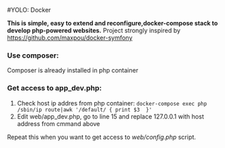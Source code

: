 #YOLO: Docker

**This is simple, easy to extend and reconfigure,docker-compose stack to develop php-powered websites.**
Project strongly inspired by https://github.com/maxpou/docker-symfony

### Use composer:
Composer is already installed in php container

### Get access to app_dev.php:
1. Check host ip addres from php container: `docker-compose exec php /sbin/ip route|awk '/default/ { print $3  }'`
2. Edit web/app_dev.php, go to line 15 and replace 127.0.0.1 with host address from cmmand above

Repeat this when you want to get access to _web/config.php_ script.
